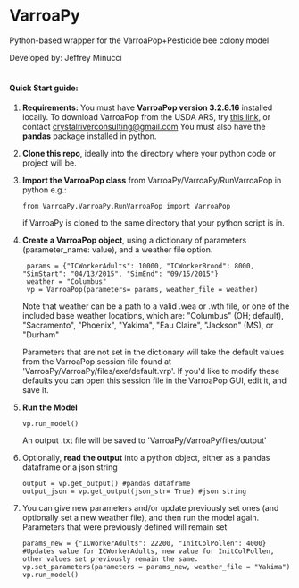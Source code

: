 # VarroaPy
Python-based wrapper for the VarroaPop+Pesticide bee colony model

Developed by: Jeffrey Minucci
<br><br>

#### Quick Start guide: 

1. **Requirements:** You must have **VarroaPop version 3.2.8.16** installed locally. To download VarroaPop from the USDA ARS, try [this link](https://www.ars.usda.gov/research/software/download/?softwareid=75), or contact crystalriverconsulting@gmail.com
You must also have the **pandas** package installed in python.


2. **Clone this repo**, ideally into the directory where your python code or project will be.

3.  **Import the VarroaPop class** from  VarroaPy/VarroaPy/RunVarroaPop in python
    e.g.:
    
        from VarroaPy.VarroaPy.RunVarroaPop import VarroaPop
    
    
    if VarroaPy is cloned to the same directory that your python script is     in.
    
4. **Create a VarroaPop object**, using a dictionary of parameters (parameter_name: value), and a weather file option.


        params = {"ICWorkerAdults": 10000, "ICWorkerBrood": 8000, "SimStart": "04/13/2015", "SimEnd": "09/15/2015"}
        weather = "Columbus"
        vp = VarroaPop(parameters= params, weather_file = weather)
     
    Note that weather can be a path to a valid .wea or .wth file, or one of the included base weather locations, which are:    "Columbus" (OH; default), "Sacramento", "Phoenix", "Yakima", "Eau Claire", "Jackson" (MS), or "Durham"
    
    Parameters that are not set in the dictionary will take the default values from the VarroaPop session file found at 'VarroaPy/VarroaPy/files/exe/default.vrp'. If you'd like to modify these defaults you can open this session file in the VarroaPop GUI, edit it, and save it.


5. **Run the Model** 
    ```
    vp.run_model()
    ```
    An output .txt file will be saved to 'VarroaPy/VarroaPy/files/output'

6. Optionally, **read the output** into a python object, either as a pandas dataframe or a json string
    ```
    output = vp.get_output() #pandas dataframe
    output_json = vp.get_output(json_str= True) #json string
    ```
    
7. You can give new parameters and/or update previously set ones (and optionally set a new weather file), and then run the model again. Parameters that were previously defined will remain set

    ```
    params_new = {"ICWorkerAdults": 22200, "InitColPollen": 4000}
    #Updates value for ICWorkerAdults, new value for InitColPollen, other values set previously remain the same.
    vp.set_parameters(parameters = params_new, weather_file = "Yakima")
    vp.run_model()
    ```
